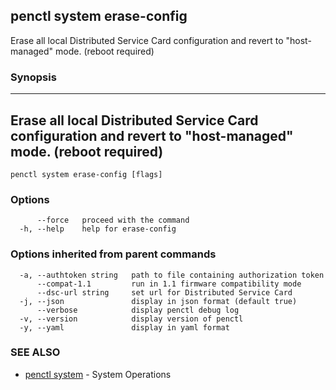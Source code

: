 ## penctl system erase-config

Erase all local Distributed Service Card configuration and revert to "host-managed" mode. (reboot required)

### Synopsis



---------------------------------------------------------------------------------------------
 Erase all local Distributed Service Card configuration and revert to "host-managed" mode. (reboot required) 
---------------------------------------------------------------------------------------------


```
penctl system erase-config [flags]
```

### Options

```
      --force   proceed with the command
  -h, --help    help for erase-config
```

### Options inherited from parent commands

```
  -a, --authtoken string   path to file containing authorization token
      --compat-1.1         run in 1.1 firmware compatibility mode
      --dsc-url string     set url for Distributed Service Card
  -j, --json               display in json format (default true)
      --verbose            display penctl debug log
  -v, --version            display version of penctl
  -y, --yaml               display in yaml format
```

### SEE ALSO
* [penctl system](penctl_system.md)	 - System Operations

